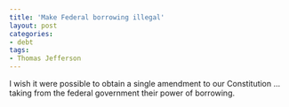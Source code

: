 ```yaml
---
title: 'Make Federal borrowing illegal'
layout: post
categories:
- debt
tags:
- Thomas Jefferson
---
```


I wish it were possible to obtain a single amendment to our Constitution ... taking from the federal government their power of borrowing.